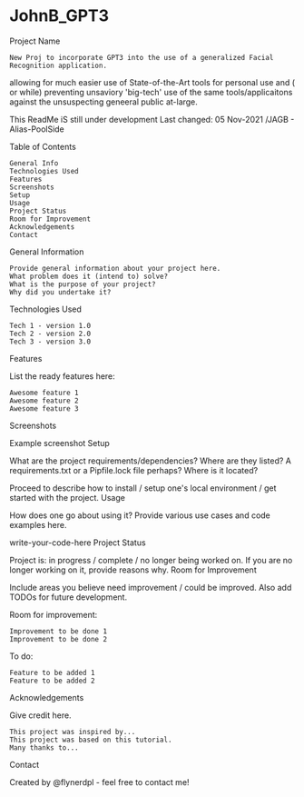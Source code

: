 # JohnB_GPT3
Project Name

    New Proj to incorporate GPT3 into the use of a generalized Facial Recognition application.
allowing for much easier use of State-of-the-Art tools for personal use and ( or while) preventing unsaviory 'big-tech' use of the same tools/applicaitons against the unsuspecting geneeral public at-large.

This ReadMe iS still under development
Last changed: 05 Nov-2021 /JAGB - Alias-PoolSide

Table of Contents

    General Info
    Technologies Used
    Features
    Screenshots
    Setup
    Usage
    Project Status
    Room for Improvement
    Acknowledgements
    Contact

General Information

    Provide general information about your project here.
    What problem does it (intend to) solve?
    What is the purpose of your project?
    Why did you undertake it?

Technologies Used

    Tech 1 - version 1.0
    Tech 2 - version 2.0
    Tech 3 - version 3.0

Features

List the ready features here:

    Awesome feature 1
    Awesome feature 2
    Awesome feature 3

Screenshots

Example screenshot
Setup

What are the project requirements/dependencies? Where are they listed? A requirements.txt or a Pipfile.lock file perhaps? Where is it located?

Proceed to describe how to install / setup one's local environment / get started with the project.
Usage

How does one go about using it? Provide various use cases and code examples here.

write-your-code-here
Project Status

Project is: in progress / complete / no longer being worked on. If you are no longer working on it, provide reasons why.
Room for Improvement

Include areas you believe need improvement / could be improved. Also add TODOs for future development.

Room for improvement:

    Improvement to be done 1
    Improvement to be done 2

To do:

    Feature to be added 1
    Feature to be added 2

Acknowledgements

Give credit here.

    This project was inspired by...
    This project was based on this tutorial.
    Many thanks to...

Contact

Created by @flynerdpl - feel free to contact me!
